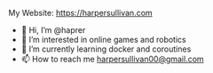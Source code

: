My Website: https://harpersullivan.com

- 👋 Hi, I’m @haprer
- 👀 I’m interested in online games and robotics 
- 🌱 I’m currently learning docker and coroutines
- 📫 How to reach me harpersullivan00@gmail.com

<!---
haprer/haprer is a ✨ special ✨ repository because its `README.md` (this file) appears on your GitHub profile.
You can click the Preview link to take a look at your changes.
--->
